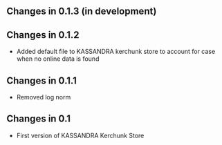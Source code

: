 ## Changes in 0.1.3 (in development)

## Changes in 0.1.2
* Added default file to KASSANDRA kerchunk store to account for case when no online
  data is found

## Changes in 0.1.1
* Removed log norm

## Changes in 0.1
* First version of KASSANDRA Kerchunk Store
 